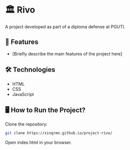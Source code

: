 # 🏛️ Rivo

A project developed as part of a diploma defense at PGUTI.  

## 🚀 Features
- [Briefly describe the main features of the project here]

## 🛠️ Technologies
- HTML
- CSS
- JavaScript

## 🖥️ How to Run the Project?
Clone the repository:

```bash
git clone https://xinqrmn.github.io/project-rivo/
```

Open index.html in your browser.
